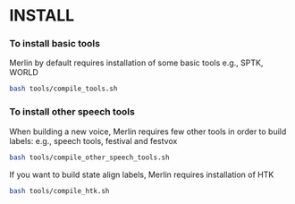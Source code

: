 INSTALL
=======

### To install basic tools

Merlin by default requires installation of some basic tools
e.g., SPTK, WORLD

```sh
bash tools/compile_tools.sh
```

### To install other speech tools

When building a new voice, Merlin requires few other tools in order to build labels:
e.g., speech tools, festival and festvox

```sh
bash tools/compile_other_speech_tools.sh
```

If you want to build state align labels, Merlin requires installation of HTK

```sh
bash tools/compile_htk.sh
```
